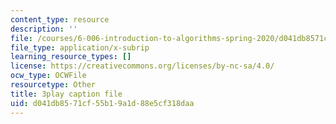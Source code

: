 ```yaml
---
content_type: resource
description: ''
file: /courses/6-006-introduction-to-algorithms-spring-2020/d041db8571cf55b19a1d88e5cf318daa_EmSmaW-ud6A.vtt
file_type: application/x-subrip
learning_resource_types: []
license: https://creativecommons.org/licenses/by-nc-sa/4.0/
ocw_type: OCWFile
resourcetype: Other
title: 3play caption file
uid: d041db85-71cf-55b1-9a1d-88e5cf318daa
---
```

